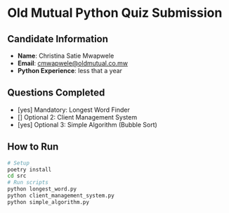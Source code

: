 # Old Mutual Python Quiz Submission
## Candidate Information
- **Name**: Christina Satie Mwapwele
- **Email**: cmwapwele@oldmutual.co.mw
- **Python Experience**: less that a year
## Questions Completed
- [yes] Mandatory: Longest Word Finder
- [] Optional 2: Client Management System
- [yes] Optional 3: Simple Algorithm (Bubble Sort)
## How to Run
```bash
# Setup
poetry install
cd src
# Run scripts
python longest_word.py
python client_management_system.py
python simple_algorithm.py